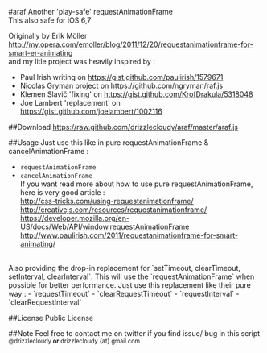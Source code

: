 #araf
Another 'play-safe' requestAnimationFrame<br>
This also safe for iOS 6,7


Originally by Erik Möller http://my.opera.com/emoller/blog/2011/12/20/requestanimationframe-for-smart-er-animating<br>
and my litle project was heavily inspired by :

- Paul Irish writing on https://gist.github.com/paulirish/1579671
- Nicolas Gryman project on https://github.com/ngryman/raf.js
- Klemen Slavič 'fixing' on https://gist.github.com/KrofDrakula/5318048
- Joe Lambert 'replacement' on https://gist.github.com/joelambert/1002116


##Download
https://raw.github.com/drizzlecloudy/araf/master/araf.js


##Usage
Just use this like in pure requestAnimationFrame & cancelAnimationFrame :
- `requestAnimationFrame`
- `cancelAnimationFrame`
<br>If you want read more about how to use pure requestAnimationFrame, here is very good article :
<br>http://css-tricks.com/using-requestanimationframe/
<br>http://creativejs.com/resources/requestanimationframe/
<br>https://developer.mozilla.org/en-US/docs/Web/API/window.requestAnimationFrame
<br>http://www.paulirish.com/2011/requestanimationframe-for-smart-animating/


<br>
Also providing the drop-in replacement for `setTimeout, clearTimeout, setInterval, clearInterval`. This will use the `requestAnimationFrame` when possible for better performance. Just use this replacement like their pure way :
- `requestTimeout`
- `clearRequestTimeout`
- `requestInterval`
- `clearRequestInterval`


##License
Public License


##Note
Feel free to contact me on twitter if you find issue/ bug in this script<br>
<sup>@drizzlecloudy <b>or</b> drizzlecloudy {at} gmail.com</sup>
